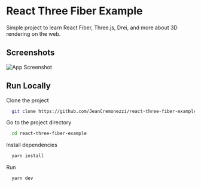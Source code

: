 # React Three Fiber Example

Simple project to learn React Fiber, Three.js, Drei, and more about 3D rendering on the web.


## Screenshots

![App Screenshot](https://github.com/JeanCremonezzi/react-three-fiber-example/assets/41790256/9117b69f-8eb7-44a5-858c-655a64f331ca)

## Run Locally

Clone the project
```bash
  git clone https://github.com/JeanCremonezzi/react-three-fiber-example
```

Go to the project directory
```bash
  cd react-three-fiber-example
```

Install dependencies
```bash
  yarn install
```

Run
```bash
  yarn dev
```